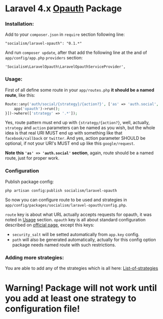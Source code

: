 # Laravel 4.x [Opauth](http://opauth.org/) Package

### Installation:

Add to your `composer.json` in `require` section following line:

    "socialism/laravel-opauth": "0.1.*"

And run `composer update`, after that add the following line at the and of `app/config/app.php` `providers` section:

    'Socialism\LaravelOpauth\LaravelOpauthServiceProvider',


### Usage:

First of all define some route in your `app/routes.php` **it should be a named route**, like this:

```php
Route::any('auth/social/{strategy}/{action?}', ['as' => 'auth.social', function ($strategy, $action = 'request') {
    app('opauth')->run();
}])->where(['strategy' => '.*']);
```

Yes, route pattern must end up with `{strategy/{action?}`,
well, actually, `strategy` and `action` parameters can be named as you wish,
but the whole idea is that real URI MUST end up with something like that `facebook/callback` or `twitter`. And yes,
action parameter SHOULD be optional, if not your URI's MUST end up like this `google/request`.

**Note this `'as' => 'auth.social'` section**, again, route should be a named route, just for proper work.


### Configuration

Publish package config:

    php artisan config:publish socialism/laravel-opauth

So now you can configure route to be used and strategies in `app/config/packages/socialism/laravel-opauth/config.php`.

`route` key is about what URL actually accepts requests for opauth, it was noted in [Usage](#Usage) section.
`opauth` key is all about standard configuration described on
[official page](https://github.com/opauth/opauth/wiki/Opauth-configuration), except this keys:

 - `security_salt` will be setted automatically from `app.key` config.
 - `path` will also be generated automatically, actually for this config option package needs named route with such restrictions.

### Adding more strategies:

You are able to add any of the strategies which is all here: [List-of-strategies](https://github.com/opauth/opauth/wiki/List-of-strategies)

# Warning! Package will not work until you add at least one strategy to configuration file!
